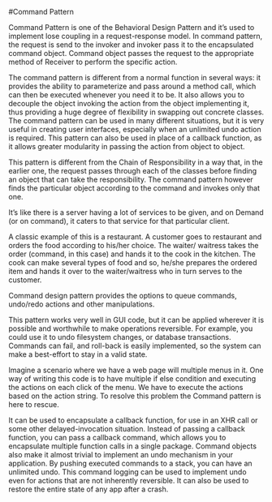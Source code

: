 #Command Pattern

Command Pattern is one of the Behavioral Design Pattern and it’s used to implement lose coupling in a request-response model. In command pattern, the request is send to the invoker and invoker pass it to the encapsulated command object. Command object passes the request to the appropriate method of Receiver to perform the specific action.

The command pattern is different from a normal function in several ways: it provides the ability to parameterize and pass around a method call, which can then be executed whenever you need it to be. It also allows you to decouple the object invoking the action from the object implementing it, thus providing a huge degree of flexibility in swapping out concrete classes. The command pattern can be used in many different situations, but it is very useful in creating user interfaces, especially when an unlimited undo action is required. This pattern can also be used in place of a callback function, as it allows greater modularity in passing the action from object to object.

This pattern is different from the Chain of Responsibility in a way that, in the earlier one, the request passes through each of
the classes before finding an object that can take the responsibility. The command pattern however finds the particular object 
according to the command and invokes only that one.

It’s like there is a server having a lot of services to be given, and on Demand (or on command), it caters to that service for that particular client.

A classic example of this is a restaurant. A customer goes to restaurant and orders the food according to his/her choice. The waiter/ waitress takes the order (command, in this case) and hands it to the cook in the kitchen. The cook can make several types of food and so, he/she prepares the ordered item and hands it over to the waiter/waitress who in turn serves to the customer.

Command design pattern provides the options to queue commands, undo/redo actions and other manipulations.

This pattern works very well in GUI code, but it can be applied wherever it is possible and worthwhile to make operations reversible. For example, you could use it to undo filesystem changes, or database transactions. Commands can fail, and roll-back is easily implemented, so the system can make a best-effort to stay in a valid state.

Imagine a scenario where we have a web page will multiple menus in it. One way of writing this code is to have multiple if else condition and executing the actions on each click of the menu. We have to execute the actions based on the action 
string. To resolve this problem the Command pattern is here to rescue.

It can be used to encapsulate a callback function, for use in an XHR call or some other delayed-invocation situation. Instead of passing a callback function, you can pass a callback command, which allows you to encapsulate multiple function calls in a single package. Command objects also make it almost trivial to implement an undo mechanism in your application. By pushing executed commands to a stack, you can have an unlimited undo. This command logging can be used to implement undo even for actions that are not inherently reversible. It can also be used to restore the entire state of any app after a crash.


